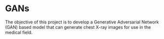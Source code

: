# GANs
The objective of this project is to develop a Generative Adversarial Network (GAN) based model that can generate chest X-ray images for use in the medical field. 
